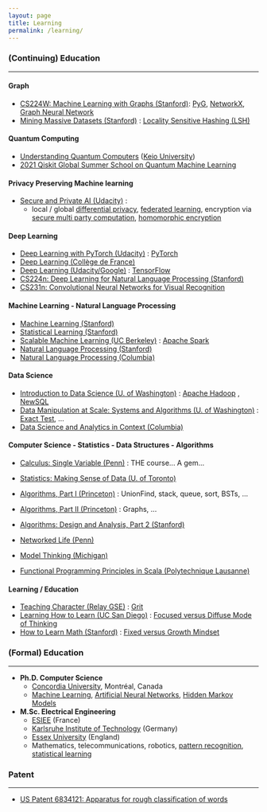 ```yaml
---
layout: page
title: Learning
permalink: /learning/
---
```


### (Continuing) Education
----

#### Graph

- [CS224W: Machine Learning with Graphs (Stanford)](https://web.stanford.edu/class/cs224w/):
  [PyG](https://pytorch-geometric.readthedocs.io/en/latest/),
  [NetworkX](https://networkx.org),
  [Graph Neural Network](https://en.wikipedia.org/wiki/Graph_neural_network)
- [Mining Massive Datasets (Stanford)](https://www.edx.org/course/mining-massive-datasets) :  [Locality Sensitive Hashing (LSH)](https://en.wikipedia.org/wiki/Locality-sensitive_hashing)

#### Quantum Computing

- [Understanding Quantum Computers](https://www.futurelearn.com/courses/intro-to-quantum-computing) ([Keio University](https://quantum.keio.ac.jp))
- [2021 Qiskit Global Summer School on Quantum Machine Learning](https://qiskit.org/events/summer-school/)

#### Privacy Preserving Machine learning

- [Secure and Private AI (Udacity)](https://www.udacity.com/course/secure-and-private-ai--ud185) :
  - local / global [differential privacy](https://en.wikipedia.org/wiki/Differential_privacy),
    [federated learning](https://en.wikipedia.org/wiki/Federated_learning),
    encryption via [secure multi party computation](https://en.wikipedia.org/wiki/Secure_multi-party_computation),
    [homomorphic encryption](https://en.wikipedia.org/wiki/Homomorphic_encryption)

#### Deep Learning

- [Deep Learning with PyTorch (Udacity)](https://www.udacity.com/course/deep-learning-pytorch--ud188) : [PyTorch](https://pytorch.org)
- [Deep Learning (Collège de France)](http://www.college-de-france.fr/site/yann-lecun/course-2015-2016.htm)
- [Deep Learning (Udacity/Google)](https://www.udacity.com/course/deep-learning--ud730) : [TensorFlow](https://www.tensorflow.org)
- [CS224n: Deep Learning for Natural Language Processing (Stanford)](http://cs224n.stanford.edu)
- [CS231n: Convolutional Neural Networks for Visual Recognition](http://cs231n.stanford.edu)

#### Machine Learning - Natural Language Processing

- [Machine Learning (Stanford)](https://www.coursera.org/course/ml)
- [Statistical Learning (Stanford)](http://online.stanford.edu/course/statistical-learning-winter-2014)
- [Scalable Machine Learning (UC Berkeley)](https://www.edx.org/course/scalable-machine-learning-uc-berkeleyx-cs190-1x) :  [Apache Spark](http://spark.apache.org)
- [Natural Language Processing (Stanford)](http://cs224d.stanford.edu)
- [Natural Language Processing (Columbia)](http://www.cs.columbia.edu/~mcollins/notes-spring2013.html)

#### Data Science

- [Introduction to Data Science (U. of Washington)](https://www.coursera.org/course/datasci) : [Apache Hadoop](https://hadoop.apache.org) , [NewSQL](https://en.wikipedia.org/wiki/NewSQL)
- [Data Manipulation at Scale: Systems and Algorithms (U. of Washington)](https://www.coursera.org/learn/data-manipulation) :  [Exact Test](https://en.wikipedia.org/wiki/Exact_test), ...
- [Data Science and Analytics in Context (Columbia)](https://www.edx.org/xseries/data-science-analytics-context)

#### Computer Science - Statistics - Data Structures - Algorithms

- [Calculus: Single Variable (Penn)](https://www.coursera.org/course/calcsing) :  THE course... A gem...
- [Statistics: Making Sense of Data (U. of Toronto)](https://class.coursera.org/introstats-001)

- [Algorithms, Part I (Princeton)](https://www.coursera.org/course/algs4partI) :  UnionFind, stack, queue, sort, BSTs, ...
- [Algorithms, Part II (Princeton)](https://www.coursera.org/course/algs4partII) :  Graphs, ...
- [Algorithms: Design and Analysis, Part 2 (Stanford)](https://www.coursera.org/course/algo2)

- [Networked Life (Penn)](https://www.coursera.org/course/networks)
- [Model Thinking (Michigan)](https://www.coursera.org/course/modelthinking)
- [Functional Programming Principles in Scala (Polytechnique Lausanne)](https://www.coursera.org/course/progfun)

#### Learning / Education

- [Teaching Character (Relay GSE)](https://www.coursera.org/learn/teaching-character/) :  [Grit](https://en.wikipedia.org/wiki/Grit_(personality_trait))
- [Learning How to Learn (UC San Diego)](https://class.coursera.org/learning-003) :  [Focused versus Diffuse Mode of Thinking](http://www.barbaraoakley.com/mfn.html)
- [How to Learn Math (Stanford)](http://online.stanford.edu/course/how-to-learn-math) :  [Fixed versus Growth Mindset](https://en.wikipedia.org/wiki/Carol_Dweck)

### (Formal) Education
----
- **Ph.D. Computer Science**
  - [Concordia University](http://www.cs.concordia.ca), Montréal, Canada
  - [Machine Learning](http://en.wikipedia.org/wiki/Machine_learning),
    [Artificial Neural Networks](http://en.wikipedia.org/wiki/Neural_network),
    [Hidden Markov Models](http://en.wikipedia.org/wiki/Hidden_Markov_model)
- **M.Sc. Electrical Engineering**
  - [ESIEE](http://www.esiee.fr) (France)
  - [Karlsruhe Institute of Technology](http://www.etit.kit.edu) (Germany)
  - [Essex University](http://www.essex.ac.uk/csee/) (England)
  - Mathematics, telecommunications, robotics,
    [pattern recognition](https://en.wikipedia.org/wiki/Pattern_recognition),
    [statistical learning](https://en.wikipedia.org/wiki/Statistical_learning_theory)

### Patent
----
- [US Patent 6834121: Apparatus for rough classification of words](https://patents.google.com/patent/US6834121)
